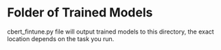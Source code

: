 # Folder of Trained Models

cbert_fintune.py file will output trained models to this directory,
the exact location depends on the task you run.
